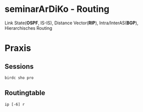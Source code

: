 # seminarArDiKo - Routing
Link State(__OSPF__, IS-IS), Distance Vector(__RIP__), Intra/InterAS(__BGP__), Hierarchisches Routing

# Praxis
## Sessions
```
birdc sho pro 
```

## Routingtable
```
ip [-6] r
```
